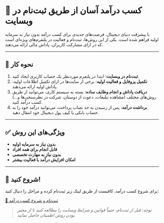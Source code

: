 # 💼 کسب درآمد آسان از طریق ثبت‌نام در وبسایت  

با پیشرفت دنیای دیجیتال، فرصت‌های جدیدی برای کسب درآمد بدون نیاز به سرمایه اولیه فراهم شده است. یکی از این روش‌ها، ثبت‌نام و فعالیت در پلتفرم‌های ویژه‌ای است که در ازای مشارکت کاربران، پاداش مالی ارائه می‌دهند.  

---

## 📌 نحوه کار  
1. **ثبت‌نام در وبسایت**: ابتدا در پلتفرم موردنظر یک حساب کاربری ایجاد کنید.  
2. **تکمیل پروفایل و فعالیت اولیه**: برخی از سایت‌ها در ازای تکمیل اطلاعات اولیه، پاداش اولیه ارائه می‌دهند.  
3. **دریافت پاداش و انجام وظایف ساده**: بسته به سیستم کاری، می‌توانید از طریق روش‌های مختلف (مشاهده تبلیغات، دعوت از دوستان، شرکت در نظرسنجی‌ها و...) کسب درآمد کنید.  
4. **برداشت درآمد**: پس از رسیدن به حد نصاب پرداخت، می‌توانید درآمد خود را به حساب بانکی یا کیف پول دیجیتال خود انتقال دهید.  

---

## ✅ ویژگی‌های این روش  
- **بدون نیاز به سرمایه اولیه**  
- **قابل انجام برای همه افراد**  
- **بدون نیاز به مهارت تخصصی**  
- **امکان افزایش درآمد با فعالیت بیشتر**  

---

## 🚀 شروع کنید!  
برای شروع کسب درآمد، کافیست از طریق لینک زیر ثبت‌نام کرده و مراحل را دنبال کنید:  

[🔗 ثبت‌نام و شروع کسب درآمد](https://sin-soheili.github.io/earnmoney/)  

> *توجه: قبل از ثبت‌نام، حتماً قوانین و شرایط وبسایت را مطالعه کنید تا از معتبر بودن روش اطمینان حاصل نمایید.*  
